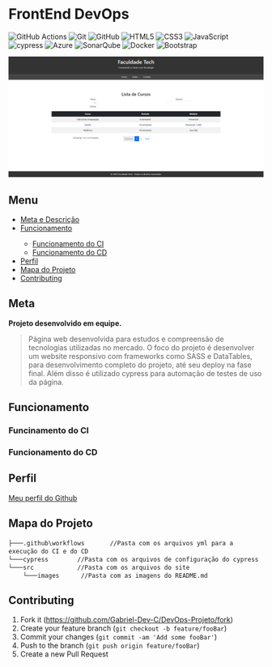 # FrontEnd DevOps
![GitHub Actions](https://img.shields.io/badge/github%20actions-%232671E5.svg?style=for-the-badge&logo=githubactions&logoColor=white) ![Git](https://img.shields.io/badge/git-%23F05033.svg?style=for-the-badge&logo=git&logoColor=white) ![GitHub](https://img.shields.io/badge/github-%23121011.svg?style=for-the-badge&logo=github&logoColor=white) ![HTML5](https://img.shields.io/badge/html5-%23E34F26.svg?style=for-the-badge&logo=html5&logoColor=white) ![CSS3](https://img.shields.io/badge/css3-%231572B6.svg?style=for-the-badge&logo=css3&logoColor=white) ![JavaScript](https://img.shields.io/badge/javascript-%23323330.svg?style=for-the-badge&logo=javascript&logoColor=%23F7DF1E) ![cypress](https://img.shields.io/badge/-cypress-%23E5E5E5?style=for-the-badge&logo=cypress&logoColor=058a5e) ![Azure](https://img.shields.io/badge/azure-%230072C6.svg?style=for-the-badge&logo=microsoftazure&logoColor=white) ![SonarQube](https://img.shields.io/badge/SonarQube-black?style=for-the-badge&logo=sonarqube&logoColor=4E9BCD) ![Docker](https://img.shields.io/badge/docker-%230db7ed.svg?style=for-the-badge&logo=docker&logoColor=white) ![Bootstrap](https://img.shields.io/badge/bootstrap-%238511FA.svg?style=for-the-badge&logo=bootstrap&logoColor=white)


<p align="center">
<img src="./src/images/capaRM.png" alt="Protótipo do projeto.">
</p>

## Menu

<ul>
    <li><a href="#descricao">Meta e Descrição</a></li>
    <li><a href="#funcionamento">Funcionamento</a></li>
    <ul>
        <li><a href="#ci">Funcionamento do CI</a></li>
        <li><a href="#cd">Funcionamento do CD</a></li>
    </ul>
    <li><a href="#perfil">Perfil</a></li>
    <li><a href="#mapa">Mapa do Projeto</a></li>
    <li><a href="#contributing">Contributing</a></li>
</ul>

<p id="descricao"></p>

## Meta

**Projeto desenvolvido em equipe.**
> Página web desenvolvida para estudos e compreensão de tecnologias utilizadas no mercado.
O foco do projeto é desenvolver um website responsivo com frameworks como SASS e DataTables, para desenvolvimento completo do projeto, até seu deploy na fase final. Além disso é utilizado cypress para automação de testes de uso da página.

<p id="funcionamento"></p>

## Funcionamento

<p></p>

### Funcinamento do CI

### Funcionamento do CD

<p id="perfil"></p>

## Perfil

[Meu perfil do Github](https://github.com/Gabriel-Dev-C/)

<p id="mapa"></p>

## Mapa do Projeto

```.
├───.github\workflows       //Pasta com os arquivos yml para a execução do CI e do CD
└───cypress        //Pasta com os arquivos de configuração do cypress
└───src            //Pasta com os arquivos do site
    └───images      //Pasta com as imagens do README.md
```

<p id="contributing"></p>

## Contributing

1. Fork it (<https://github.com/Gabriel-Dev-C/DevOps-Projeto/fork>)
2. Create your feature branch (`git checkout -b feature/fooBar`)
3. Commit your changes (`git commit -am 'Add some fooBar'`)
4. Push to the branch (`git push origin feature/fooBar`)
5. Create a new Pull Request
